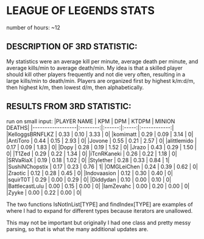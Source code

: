 # LEAGUE OF LEGENDS STATS
number of hours: ~12

## DESCRIPTION OF 3RD STATISTIC: 
My statistics were an average kill per minute, average death per minute, and average kills/min to average 
death/min. My idea is that a skilled player should kill other players frequently and not die very often,
resulting in a large kills/min to death/min. Players are organized first by highest k/m:d/m, then highest
k/m, then lowest d/m, then alphabetically.

## RESULTS FROM 3RD STATISTIC:
run on small input:
|PLAYER NAME       |     KPM  |  DPM   | KTDPM | MINION DEATHS|
|------------------|:--------:|:------:|:-----:|:------------:|
|KelloggsBRNFLKZ   |  0.33 |  0.10  |   3.33  |            0|
|komimatt          |    0.29 |  0.09   |  3.14   |           0|
|AntiToro          |    0.44  | 0.15   |  2.93    |          0|
|Jovone            |    0.55  | 0.21   |  2.57     |         0|
|alittlemido       |    0.17  | 0.09   |  1.83     |         0|
|Dopy              |    0.28  | 0.19   |  1.52      |        0|
|Jrazo             |    0.43  | 0.29   |  1.50     |         0|
|T1Zed             |    0.29  | 0.22   |  1.34    |          0|
|iTcnRKaneki       |    0.26  | 0.22   |  1.18    |          0|
|SRVaRiaX          |    0.19  | 0.18   |  1.02     |         0|
|Stylether         |    0.28  | 0.33   |  0.84     |         1|
|SushiNChopstix    |    0.17  | 0.23   |  0.76     |         1|
|OMGLeiChen        |    0.24  | 0.39  |   0.62     |         0|
|Zraotic           |    0.12 | 0.28   |  0.45      |        0|
|Indovaasion       |    0.12  | 0.30   |  0.40     |         0|
|squirT0T          |    0.29  | 0.00   |  0.29     |         0|
|Diddydan          |    0.10  | 0.00   |  0.10     |         0|
|BattlecastLulu    |    0.00  | 0.15   |  0.00     |         0|
|IamZevahc         |    0.00  | 0.20   |  0.00     |         0|
|Zyyke             |    0.00  | 0.22   |  0.00     |         0|

The two functions IsNotInList[TYPE] and findIndex[TYPE] are examples of where I had to expand
for different types because iterators are unallowed. 

This may not be important but originally I had one class and pretty messy parsing, so that is what
the many additional updates are. 
